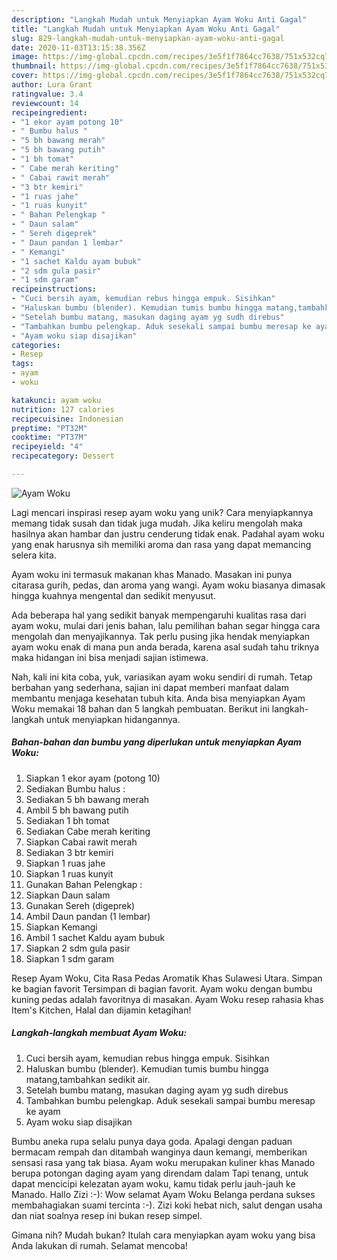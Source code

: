 ```yaml
---
description: "Langkah Mudah untuk Menyiapkan Ayam Woku Anti Gagal"
title: "Langkah Mudah untuk Menyiapkan Ayam Woku Anti Gagal"
slug: 829-langkah-mudah-untuk-menyiapkan-ayam-woku-anti-gagal
date: 2020-11-03T13:15:38.356Z
image: https://img-global.cpcdn.com/recipes/3e5f1f7864cc7638/751x532cq70/ayam-woku-foto-resep-utama.jpg
thumbnail: https://img-global.cpcdn.com/recipes/3e5f1f7864cc7638/751x532cq70/ayam-woku-foto-resep-utama.jpg
cover: https://img-global.cpcdn.com/recipes/3e5f1f7864cc7638/751x532cq70/ayam-woku-foto-resep-utama.jpg
author: Lura Grant
ratingvalue: 3.4
reviewcount: 14
recipeingredient:
- "1 ekor ayam potong 10"
- " Bumbu halus "
- "5 bh bawang merah"
- "5 bh bawang putih"
- "1 bh tomat"
- " Cabe merah keriting"
- " Cabai rawit merah"
- "3 btr kemiri"
- "1 ruas jahe"
- "1 ruas kunyit"
- " Bahan Pelengkap "
- " Daun salam"
- " Sereh digeprek"
- " Daun pandan 1 lembar"
- " Kemangi"
- "1 sachet Kaldu ayam bubuk"
- "2 sdm gula pasir"
- "1 sdm garam"
recipeinstructions:
- "Cuci bersih ayam, kemudian rebus hingga empuk. Sisihkan"
- "Haluskan bumbu (blender). Kemudian tumis bumbu hingga matang,tambahkan sedikit air."
- "Setelah bumbu matang, masukan daging ayam yg sudh direbus"
- "Tambahkan bumbu pelengkap. Aduk sesekali sampai bumbu meresap ke ayam"
- "Ayam woku siap disajikan"
categories:
- Resep
tags:
- ayam
- woku

katakunci: ayam woku 
nutrition: 127 calories
recipecuisine: Indonesian
preptime: "PT32M"
cooktime: "PT37M"
recipeyield: "4"
recipecategory: Dessert

---
```



![Ayam Woku](https://img-global.cpcdn.com/recipes/3e5f1f7864cc7638/751x532cq70/ayam-woku-foto-resep-utama.jpg)

Lagi mencari inspirasi resep ayam woku yang unik? Cara menyiapkannya memang tidak susah dan tidak juga mudah. Jika keliru mengolah maka hasilnya akan hambar dan justru cenderung tidak enak. Padahal ayam woku yang enak harusnya sih memiliki aroma dan rasa yang dapat memancing selera kita.

Ayam woku ini termasuk makanan khas Manado. Masakan ini punya citarasa gurih, pedas, dan aroma yang wangi. Ayam woku biasanya dimasak hingga kuahnya mengental dan sedikit menyusut.

Ada beberapa hal yang sedikit banyak mempengaruhi kualitas rasa dari ayam woku, mulai dari jenis bahan, lalu pemilihan bahan segar hingga cara mengolah dan menyajikannya. Tak perlu pusing jika hendak menyiapkan ayam woku enak di mana pun anda berada, karena asal sudah tahu triknya maka hidangan ini bisa menjadi sajian istimewa.


Nah, kali ini kita coba, yuk, variasikan ayam woku sendiri di rumah. Tetap berbahan yang sederhana, sajian ini dapat memberi manfaat dalam membantu menjaga kesehatan tubuh kita. Anda bisa menyiapkan Ayam Woku memakai 18 bahan dan 5 langkah pembuatan. Berikut ini langkah-langkah untuk menyiapkan hidangannya.

<!--inarticleads1-->

##### Bahan-bahan dan bumbu yang diperlukan untuk menyiapkan Ayam Woku:

1. Siapkan 1 ekor ayam (potong 10)
1. Sediakan  Bumbu halus :
1. Sediakan 5 bh bawang merah
1. Ambil 5 bh bawang putih
1. Sediakan 1 bh tomat
1. Sediakan  Cabe merah keriting
1. Siapkan  Cabai rawit merah
1. Sediakan 3 btr kemiri
1. Siapkan 1 ruas jahe
1. Siapkan 1 ruas kunyit
1. Gunakan  Bahan Pelengkap :
1. Siapkan  Daun salam
1. Gunakan  Sereh (digeprek)
1. Ambil  Daun pandan (1 lembar)
1. Siapkan  Kemangi
1. Ambil 1 sachet Kaldu ayam bubuk
1. Siapkan 2 sdm gula pasir
1. Siapkan 1 sdm garam


Resep Ayam Woku, Cita Rasa Pedas Aromatik Khas Sulawesi Utara. Simpan ke bagian favorit Tersimpan di bagian favorit. Ayam woku dengan bumbu kuning pedas adalah favoritnya di masakan. Ayam Woku resep rahasia khas Item&#39;s Kitchen, Halal dan dijamin ketagihan! 

<!--inarticleads2-->

##### Langkah-langkah membuat Ayam Woku:

1. Cuci bersih ayam, kemudian rebus hingga empuk. Sisihkan
1. Haluskan bumbu (blender). Kemudian tumis bumbu hingga matang,tambahkan sedikit air.
1. Setelah bumbu matang, masukan daging ayam yg sudh direbus
1. Tambahkan bumbu pelengkap. Aduk sesekali sampai bumbu meresap ke ayam
1. Ayam woku siap disajikan


Bumbu aneka rupa selalu punya daya goda. Apalagi dengan paduan bermacam rempah dan ditambah wanginya daun kemangi, memberikan sensasi rasa yang tak biasa. Ayam woku merupakan kuliner khas Manado berupa potongan daging ayam yang direndam dalam Tapi tenang, untuk dapat mencicipi kelezatan ayam woku, kamu tidak perlu jauh-jauh ke Manado. Hallo Zizi :-): Wow selamat Ayam Woku Belanga perdana sukses membahagiakan suami tercinta :-). Zizi koki hebat nich, salut dengan usaha dan niat soalnya resep ini bukan resep simpel. 

Gimana nih? Mudah bukan? Itulah cara menyiapkan ayam woku yang bisa Anda lakukan di rumah. Selamat mencoba!
